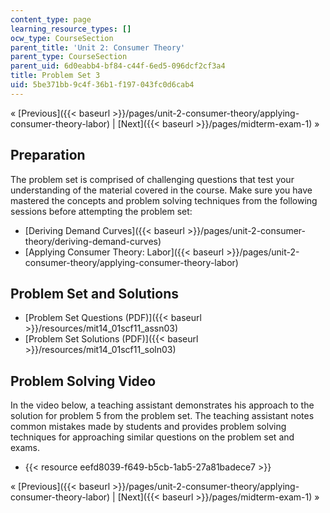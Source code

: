 ```yaml
---
content_type: page
learning_resource_types: []
ocw_type: CourseSection
parent_title: 'Unit 2: Consumer Theory'
parent_type: CourseSection
parent_uid: 6d0eabb4-bf84-c44f-6ed5-096dcf2cf3a4
title: Problem Set 3
uid: 5be371bb-9c4f-36b1-f197-043fc0d6cab4
---
```


« [Previous]({{< baseurl >}}/pages/unit-2-consumer-theory/applying-consumer-theory-labor) | [Next]({{< baseurl >}}/pages/midterm-exam-1) »

Preparation
-----------

The problem set is comprised of challenging questions that test your understanding of the material covered in the course. Make sure you have mastered the concepts and problem solving techniques from the following sessions before attempting the problem set:

*   [Deriving Demand Curves]({{< baseurl >}}/pages/unit-2-consumer-theory/deriving-demand-curves)
*   [Applying Consumer Theory: Labor]({{< baseurl >}}/pages/unit-2-consumer-theory/applying-consumer-theory-labor)

Problem Set and Solutions
-------------------------

*   [Problem Set Questions (PDF)]({{< baseurl >}}/resources/mit14_01scf11_assn03)
*   [Problem Set Solutions (PDF)]({{< baseurl >}}/resources/mit14_01scf11_soln03)

Problem Solving Video
---------------------

In the video below, a teaching assistant demonstrates his approach to the solution for problem 5 from the problem set. The teaching assistant notes common mistakes made by students and provides problem solving techniques for approaching similar questions on the problem set and exams.

*   {{< resource eefd8039-f649-b5cb-1ab5-27a81badece7 >}}

« [Previous]({{< baseurl >}}/pages/unit-2-consumer-theory/applying-consumer-theory-labor) | [Next]({{< baseurl >}}/pages/midterm-exam-1) »